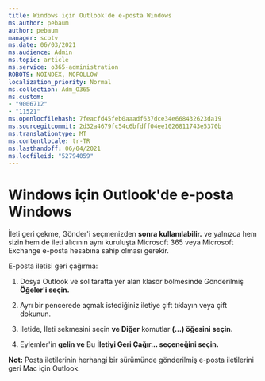 ```yaml
---
title: Windows için Outlook'de e-posta Windows
ms.author: pebaum
author: pebaum
manager: scotv
ms.date: 06/03/2021
ms.audience: Admin
ms.topic: article
ms.service: o365-administration
ROBOTS: NOINDEX, NOFOLLOW
localization_priority: Normal
ms.collection: Adm_O365
ms.custom:
- "9006712"
- "11521"
ms.openlocfilehash: 7feacfd45feb0aaadf637dce34e668432623da19
ms.sourcegitcommit: 2d32a4679fc54c6bfdff04ee1026811743e5370b
ms.translationtype: MT
ms.contentlocale: tr-TR
ms.lasthandoff: 06/04/2021
ms.locfileid: "52794059"
---
```

# <a name="how-to-recall-an-email-message-in-outlook-for-windows"></a>Windows için Outlook'de e-posta Windows

İleti geri çekme, Gönder'i seçmenizden **sonra kullanılabilir.** ve yalnızca hem sizin hem de ileti alıcının aynı kuruluşta Microsoft 365 veya Microsoft Exchange e-posta hesabına sahip olması gerekir. 

E-posta iletisi geri çağırma:

1. Dosya Outlook ve sol tarafta yer alan klasör bölmesinde Gönderilmiş **Öğeler'i seçin.**

1. Ayrı bir pencerede açmak istediğiniz iletiye çift tıklayın veya çift dokunun.

1. İletide, İleti sekmesini seçin **ve Diğer** komutlar **(...) öğesini seçin.**

1. Eylemler'in **gelin ve** Bu **İletiyi Geri Çağır... seçeneğini seçin.**

**Not:** Posta iletilerinin herhangi bir sürümünde gönderilmiş e-posta iletilerini geri Mac için Outlook.